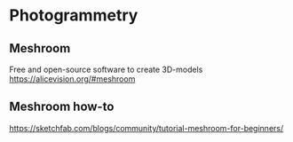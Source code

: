 # Photogrammetry

## Meshroom
Free and open-source software to create 3D-models
https://alicevision.org/#meshroom

## Meshroom how-to
https://sketchfab.com/blogs/community/tutorial-meshroom-for-beginners/